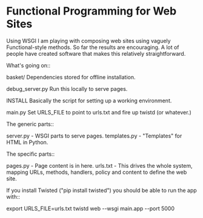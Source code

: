 Functional Programming for Web Sites
=====================================

Using WSGI I am playing with composing web sites using vaguely Functional-style
methods.  So far the results are encouraging.  A lot of people have created
software that makes this relatively straightforward.


What's going on::

  basket/  Dependencies stored for offline installation.

  debug_server.py  Run this locally to serve pages.

  INSTALL  Basically the script for setting up a working environment.

  main.py  Set URLS_FILE to point to urls.txt and fire up twistd (or whatever.)


The generic parts::

  server.py - WSGI parts to serve pages.
  templates.py - "Templates" for HTML in Python.


The specific parts::

  pages.py - Page content is in here.
  urls.txt - This drives the whole system,
             mapping URLs, methods, handlers, policy and content to define
             the web site.



If you install Twisted ("pip install twisted") you should be able to run the app with::

  export URLS_FILE=urls.txt
  twistd web --wsgi main.app --port 5000

